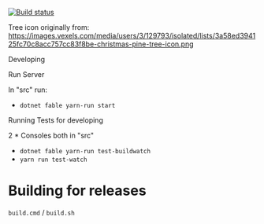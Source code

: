 [![Build status](https://taeguk.visualstudio.com/DefaultCollection/Public/_apis/build/status/XmasList%20CI)](https://taeguk.visualstudio.com/DefaultCollection/Public/_build/latest?definitionId=25)

Tree icon originally from:
https://images.vexels.com/media/users/3/129793/isolated/lists/3a58ed394125fc70c8acc757cc83f8be-christmas-pine-tree-icon.png


Developing

  Run Server

  In "src" run:

 - `dotnet fable yarn-run start`

Running Tests for developing

2 * Consoles both in "src"

 - `dotnet fable yarn-run test-buildwatch`
 - `yarn run test-watch`

# Building for releases

`build.cmd` / `build.sh`

